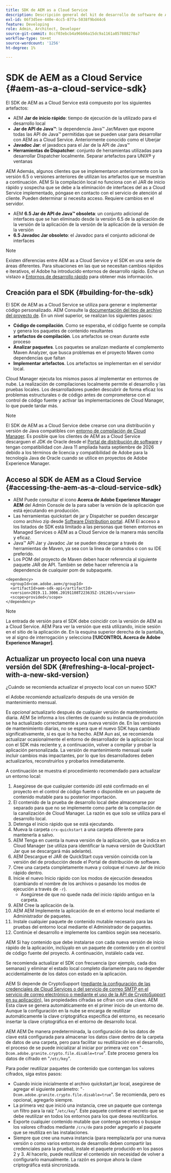 ```yaml
---
title: SDK de AEM as a Cloud Service
description: Descripción general del kit de desarrollo de software de AEM as a Cloud Service
exl-id: 06f3d5ee-440e-4cc5-877a-5038f9bd44c6
feature: Developing
role: Admin, Architect, Developer
source-git-commit: 8ccf03ebcb4a96b66a15dc9a1161a857888278a7
workflow-type: tm+mt
source-wordcount: '1256'
ht-degree: 1%

---
```


# SDK de AEM as a Cloud Service {#aem-as-a-cloud-service-sdk}

El SDK de AEM as a Cloud Service está compuesto por los siguientes artefactos:

* AEM **Jar de inicio rápido**: tiempo de ejecución de la utilizado para el desarrollo local
* **Jar de API de Java™**: la dependencia Java™ Jar/Maven que expone todas las API de Java™ permitidas que se pueden usar para desarrollar con AEM as a Cloud Service. Anteriormente conocido como el Uberjar
* **Javadoc Jar**: el javadocs para el Jar de la API de Java™
* **Herramientas de Dispatcher**: conjunto de herramientas utilizadas para desarrollar Dispatcher localmente. Separar artefactos para UNIX® y ventanas

AEM Además, algunos clientes que se implementaron anteriormente con la versión 6.5 o versiones anteriores de utilizan los artefactos que se muestran a continuación. AEM Si la compilación local no funciona con el JAR de inicio rápido y sospecha que se debe a la eliminación de interfaces del as a Cloud Service implementado, póngase en contacto con el servicio de atención al cliente. Pueden determinar si necesita acceso. Requiere cambios en el servidor.

* AEM **6.5 Jar de API de Java™ obsoleta**: un conjunto adicional de interfaces que se han eliminado desde la versión 6.5 de la aplicación de la versión de la aplicación de la versión de la aplicación de la versión de la versión
* **6.5 Javadoc Jar obsoleto**: el Javadoc para el conjunto adicional de interfaces

>[!NOTE]
> 
> Existen diferencias entre AEM as a Cloud Service y el SDK en una serie de áreas diferentes. Para situaciones en las que se necesitan cambios rápidos e iterativos, el Adobe ha introducido entornos de desarrollo rápido. Eche un vistazo a [Entornos de desarrollo rápido](/help/implementing/developing/introduction/rapid-development-environments.md) para obtener más información.

## Creación para el SDK {#building-for-the-sdk}

El SDK de AEM as a Cloud Service se utiliza para generar e implementar código personalizado. AEM Consulte la [documentación del tipo de archivo del proyecto de](https://experienceleague.adobe.com/docs/experience-manager-core-components/using/developing/archetype/using.html?lang=es). En un nivel superior, se realizan los siguientes pasos:

* **Código de compilación**. Como se esperaba, el código fuente se compila y genera los paquetes de contenido resultantes
* **artefactos de compilación**. Los artefactos se crean durante este proceso
* **Analizar paquetes**. Los paquetes se analizan mediante el complemento Maven Analyzer, que busca problemas en el proyecto Maven como dependencias que faltan
* **Implementar artefactos**. Los artefactos se implementan en el servidor local.

Cloud Manager ejecuta los mismos pasos al implementar en entornos de nube. La realización de compilaciones localmente permite el desarrollo y las pruebas locales. Los desarrolladores pueden descubrir de forma eficaz los problemas estructurales o de código antes de comprometerse con el control de código fuente y activar las implementaciones de Cloud Manager, lo que puede tardar más.

>[!NOTE]
>
>El SDK de AEM as a Cloud Service debe crearse con una distribución y versión de Java compatibles con [entorno de compilación de Cloud Manager](/help/implementing/cloud-manager/getting-access-to-aem-in-cloud/build-environment-details.md). Es posible que los clientes de AEM as a Cloud Service descarguen el JDK de Oracle desde el [Portal de distribución de software](https://experience.adobe.com/#/downloads/content/software-distribution/es-es/aemcloud.html) y tengan compatibilidad con Java 11 ampliada hasta septiembre de 2026 debido a los términos de licencia y compatibilidad de Adobe para la tecnología Java de Oracle cuando se utilice en proyectos de Adobe Experience Manager.

## Acceso al SDK de AEM as a Cloud Service {#accessing-the-aem-as-a-cloud-service-sdk}

* AEM Puede consultar el icono **Acerca de Adobe Experience Manager AEM** del Admin Console de la para saber la versión de la aplicación que está ejecutando en producción.
* Las herramientas quickstart de jar y Dispatcher se pueden descargar como archivo zip desde [Software Distribution portal](https://experience.adobe.com/#/downloads/content/software-distribution/es-es/aemcloud.html). AEM El acceso a los listados de SDK está limitado a las personas que tienen entornos en Managed Services o AEM as a Cloud Service de la manera más sencilla y eficaz.
* Java™ API Jar y Javadoc Jar se pueden descargar a través de herramientas de Maven, ya sea con la línea de comandos o con su IDE preferido.
* Los POM del proyecto de Maven deben hacer referencia al siguiente paquete JAR de API. También se debe hacer referencia a la dependencia de cualquier pom de subpaquete.

```
<dependency>
  <groupId>com.adobe.aem</groupId>
  <artifactId>aem-sdk-api</artifactId>
  <version>2019.11.3006.20191108T223635Z-191201</version>
  <scope>provided</scope>
</dependency>
```

>[!NOTE]
>
>La entrada de versión para el SDK debe coincidir con la versión de AEM as a Cloud Service. AEM Para ver la versión que está utilizando, inicie sesión en el sitio de la aplicación de. En la esquina superior derecha de la pantalla, ve al signo de interrogación y selecciona **[!UICONTROL Acerca de Adobe Experience Manager]**.


## Actualizar un proyecto local con una nueva versión del SDK {#refreshing-a-local-project-with-a-new-skd-version}

¿Cuándo se recomienda actualizar el proyecto local con un nuevo SDK?

el Adobe *recomienda* actualizarlo después de una versión de mantenimiento mensual.

Es *opcional* actualizarlo después de cualquier versión de mantenimiento diaria. AEM Se informa a los clientes de cuando su instancia de producción se ha actualizado correctamente a una nueva versión de. En las versiones de mantenimiento diarias, no se espera que el nuevo SDK haya cambiado significativamente, si es que lo ha hecho. AEM Aun así, se recomienda actualizar ocasionalmente el entorno de desarrollador de la aplicación local con el SDK más reciente y, a continuación, volver a compilar y probar la aplicación personalizada. La versión de mantenimiento mensual suele incluir cambios más impactantes, por lo que los desarrolladores deben actualizarlos, reconstruirlos y probarlos inmediatamente.

A continuación se muestra el procedimiento recomendado para actualizar un entorno local:

1. Asegúrese de que cualquier contenido útil esté confirmado en el proyecto en el control de código fuente o disponible en un paquete de contenido mutable para su posterior importación.
1. El contenido de la prueba de desarrollo local debe almacenarse por separado para que no se implemente como parte de la compilación de la canalización de Cloud Manager. La razón es que solo se utiliza para el desarrollo local.
1. Detenga el inicio rápido que se está ejecutando.
1. Mueva la carpeta `crx-quickstart` a una carpeta diferente para mantenerla a salvo.
1. AEM Tenga en cuenta la nueva versión de la aplicación, que se indica en Cloud Manager (se utiliza para identificar la nueva versión de QuickStart Jar que se descargará más adelante).
1. AEM Descargue el JAR de QuickStart cuya versión coincida con la versión del de producción desde el Portal de distribución de software.
1. Cree una carpeta completamente nueva y coloque el nuevo Jar de inicio rápido dentro.
1. Inicie el nuevo Inicio rápido con los modos de ejecución deseados (cambiando el nombre de los archivos o pasando los modos de ejecución a través de `-r`).
   * Asegúrese de que no quede nada del inicio rápido antiguo en la carpeta.
1. AEM Cree la aplicación de la.
1. AEM AEM Implemente la aplicación de en el entorno local mediante el Administrador de paquetes.
1. Instale cualquier paquete de contenido mutable necesario para las pruebas del entorno local mediante el Administrador de paquetes.
1. Continúe el desarrollo e implemente los cambios según sea necesario.

AEM Si hay contenido que debe instalarse con cada nueva versión de inicio rápido de la aplicación, inclúyalo en un paquete de contenido y en el control de código fuente del proyecto. A continuación, instálelo cada vez.

Se recomienda actualizar el SDK con frecuencia (por ejemplo, cada dos semanas) y eliminar el estado local completo diariamente para no depender accidentalmente de los datos con estado en la aplicación.

AEM Si depende de CryptoSupport ([mediante la configuración de las credenciales de Cloud Services o del servicio de correo SMTP en el servicio de correo electrónico o mediante el uso de la API de CryptoSupport en su aplicación](https://developer.adobe.com/experience-manager/reference-materials/cloud-service/javadoc/com/adobe/granite/crypto/CryptoSupport.html)), las propiedades cifradas se cifran con una clave. AEM Esta clave se genera automáticamente en el primer inicio de un entorno de. Aunque la configuración en la nube se encarga de reutilizar automáticamente la clave criptográfica específica del entorno, es necesario insertar la clave criptográfica en el entorno de desarrollo local.

AEM AEM De manera predeterminada, la configuración de los datos de clave está configurada para almacenar los datos clave dentro de la carpeta de datos de una carpeta, pero para facilitar su reutilización en el desarrollo, el proceso de se puede inicializar al iniciar por primera vez con &quot;`-Dcom.adobe.granite.crypto.file.disable=true`&quot;. Este proceso genera los datos de cifrado en &quot;`/etc/key`&quot;.

Para poder reutilizar paquetes de contenido que contengan los valores cifrados, siga estos pasos:

* Cuando inicie inicialmente el archivo quickstart.jar local, asegúrese de agregar el siguiente parámetro: &quot;`-Dcom.adobe.granite.crypto.file.disable=true`&quot;. Se recomienda, pero es opcional, agregarlo siempre.
* La primera vez que inició una instancia, cree un paquete que contenga un filtro para la raíz &quot;`/etc/key`&quot;. Este paquete contiene el secreto que se debe reutilizar en todos los entornos para los que desea reutilizarlos.
* Exporte cualquier contenido mutable que contenga secretos o busque los valores cifrados mediante `/crx/de` para poder agregarlo al paquete que se reutiliza en las instalaciones.
* Siempre que cree una nueva instancia (para reemplazarla por una nueva versión o como varios entornos de desarrollo deben compartir las credenciales para la prueba), instale el paquete producido en los pasos 2 y 3. Al hacerlo, puede reutilizar el contenido sin necesidad de volver a configurarlo manualmente. La razón es porque ahora la clave criptográfica está sincronizada.
